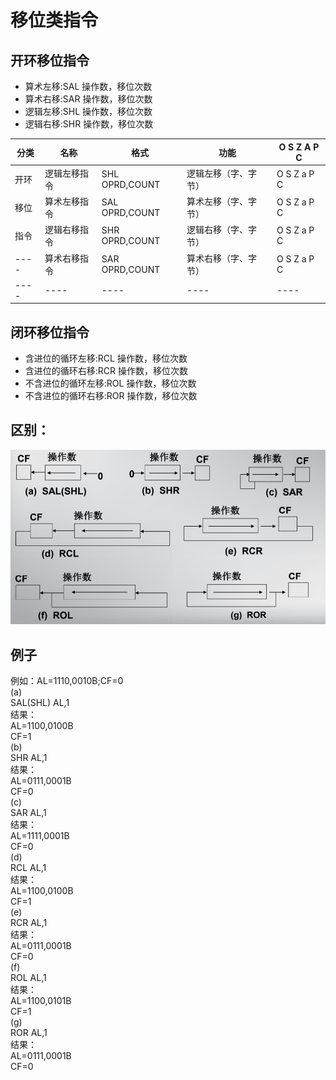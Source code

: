 # 移位类指令
## 开环移位指令
* 算术左移:SAL    操作数，移位次数  
* 算术右移:SAR    操作数，移位次数  
* 逻辑左移:SHL    操作数，移位次数  
* 逻辑右移:SHR    操作数，移位次数 

|分类|名称|格式|功能|O S Z A P C|
|----|----|----|----|----|
|开环|逻辑左移指令|SHL OPRD,COUNT|逻辑左移（字、字节）|O S Z a P C|
|移位|算术左移指令|SAL OPRD,COUNT|算术左移（字、字节）|O S Z a P C|
|指令|逻辑右移指令|SHR OPRD,COUNT|逻辑右移（字、字节）|O S Z a P C|
|----|算术右移指令|SAR OPRD,COUNT|算术右移（字、字节）|O S Z a P C|
|----|----|----|----|----|

## 闭环移位指令
* 含进位的循环左移:RCL    操作数，移位次数  
* 含进位的循环右移:RCR    操作数，移位次数  
* 不含进位的循环左移:ROL    操作数，移位次数  
* 不含进位的循环右移:ROR    操作数，移位次数  

## 区别：  
![区别](https://github.com/fengjijiao/assembly-code/raw/master/basic/Shift-class-instruction/difference.png)
## 例子
例如：AL=1110,0010B;CF=0  
(a)  
SAL(SHL) AL,1  
结果：  
AL=1100,0100B  
CF=1  
(b)  
SHR AL,1  
结果：  
AL=0111,0001B  
CF=0  
(c)  
SAR AL,1  
结果：  
AL=1111,0001B  
CF=0  
(d)  
RCL AL,1  
结果：  
AL=1100,0100B  
CF=1  
(e)  
RCR AL,1  
结果：  
AL=0111,0001B  
CF=0  
(f)  
ROL AL,1  
结果：  
AL=1100,0101B  
CF=1  
(g)  
ROR AL,1  
结果：  
AL=0111,0001B  
CF=0  
